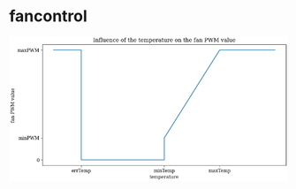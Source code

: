fancontrol
==========

![Influence of the temperature on the fan PWM value](docs/temperature_pwm.png)
